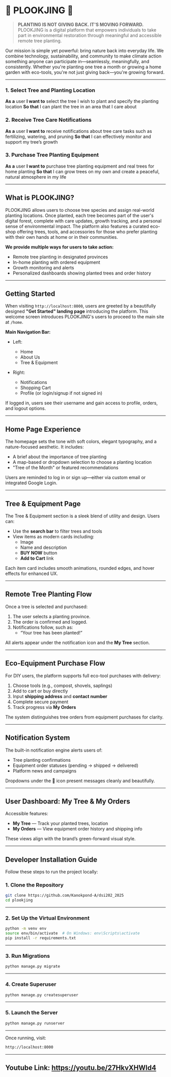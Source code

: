 # 🌳 PLOOKJING 🌳

> **PLANTING IS NOT GIVING BACK. IT'S MOVING FORWARD.**  
PLOOKJING is a digital platform that empowers individuals to take part in environmental restoration through meaningful and accessible remote tree planting.

Our mission is simple yet powerful: bring nature back into everyday life. We combine technology, sustainability, and community to make climate action something anyone can participate in—seamlessly, meaningfully, and consistently. Whether you're planting one tree a month or growing a home garden with eco-tools, you're not just giving back—you're growing forward.

---

### 1. Select Tree and Planting Location
**As a** user
**I want to** select the tree I wish to plant and specify the planting location
**So that** I can plant the tree in an area that I care about

### 2. Receive Tree Care Notifications
**As a** user
**I want to** receive notifications about tree care tasks such as fertilizing, watering, and pruning
**So that** I can effectively monitor and support my tree’s growth

### 3. Purchase Tree Planting Equipment
**As a** user
**I want to** purchase tree planting equipment and real trees for home planting
**So that** I can grow trees on my own and create a peaceful, natural atmosphere in my life

---

## What is PLOOKJING?

PLOOKJING allows users to choose tree species and assign real-world planting locations. Once planted, each tree becomes part of the user's digital forest, complete with care updates, growth tracking, and a personal sense of environmental impact. The platform also features a curated eco-shop offering trees, tools, and accessories for those who prefer planting with their own hands at home or in their communities.

**We provide multiple ways for users to take action:**

- Remote tree planting in designated provinces  
- In-home planting with ordered equipment  
- Growth monitoring and alerts  
- Personalized dashboards showing planted trees and order history

---

## Getting Started

When visiting `http://localhost:8000`, users are greeted by a beautifully designed **"Get Started" landing page** introducing the platform. This welcome screen introduces PLOOKJING's users to proceed to the main site at `/home`.

**Main Navigation Bar:**

- Left:
  - Home
  - About Us
  - Tree & Equipment

- Right:
  - Notifications
  - Shopping Cart
  - Profile (or login/signup if not signed in)

If logged in, users see their username and gain access to profile, orders, and logout options.

---

## Home Page Experience

The homepage sets the tone with soft colors, elegant typography, and a nature-focused aesthetic. It includes:

- A brief about the importance of tree planting
- A map-based or dropdown selection to choose a planting location
- "Tree of the Month" or featured recommendations

Users are reminded to log in or sign up—either via custom email or integrated Google Login.

---

## Tree & Equipment Page

The Tree & Equipment section is a sleek blend of utility and design. Users can:

- Use the **search bar** to filter trees and tools
- View items as modern cards including:
  - Image
  - Name and description
  - **BUY NOW** button
  - **Add to Cart** link

Each item card includes smooth animations, rounded edges, and hover effects for enhanced UX.

---

## Remote Tree Planting Flow

Once a tree is selected and purchased:

1. The user selects a planting province.
2. The order is confirmed and logged.
3. Notifications follow, such as:
   - “Your tree has been planted!”

All alerts appear under the notification icon and the **My Tree** section.

---

## Eco-Equipment Purchase Flow

For DIY users, the platform supports full eco-tool purchases with delivery:

1. Choose tools (e.g., compost, shovels, saplings)
2. Add to cart or buy directly
3. Input **shipping address** and **contact number**
4. Complete secure payment
5. Track progress via **My Orders**

The system distinguishes tree orders from equipment purchases for clarity.

---

## Notification System

The built-in notification engine alerts users of:

- Tree planting confirmations
- Equipment order statuses (pending → shipped → delivered)
- Platform news and campaigns

Dropdowns under the 🔔 icon present messages cleanly and beautifully.

---

## User Dashboard: My Tree & My Orders

Accessible features:

- **My Tree** — Track your planted trees, location
- **My Orders** — View equipment order history and shipping info

These views align with the brand’s green-forward visual style.

---

## Developer Installation Guide

Follow these steps to run the project locally:

### 1. Clone the Repository

```bash
git clone https://github.com/Kanokpond-A/dsi202_2025
cd plookjing
```

---

### 2. Set Up the Virtual Environment

```bash
python -m venv env
source env/bin/activate  # On Windows: env\Scripts\activate
pip install -r requirements.txt
```

---

### 3. Run Migrations

```bash
python manage.py migrate
```

---

### 4. Create Superuser

```bash
python manage.py createsuperuser
```

---

### 5. Launch the Server

```bash
python manage.py runserver
```

---

Once running, visit:

```bash
http://localhost:8000
```

---
Youtube Link:
https://youtu.be/27HkvXHWId4
---
